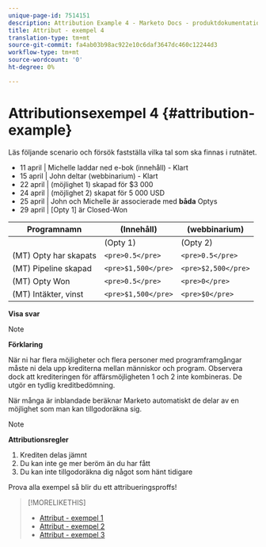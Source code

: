```yaml
---
unique-page-id: 7514151
description: Attribution Example 4 - Marketo Docs - produktdokumentation
title: Attribut - exempel 4
translation-type: tm+mt
source-git-commit: fa4ab03b98ac922e10c6daf3647dc460c12244d3
workflow-type: tm+mt
source-wordcount: '0'
ht-degree: 0%

---
```



# Attributionsexempel 4 {#attribution-example}

Läs följande scenario och försök fastställa vilka tal som ska finnas i rutnätet.

* 11 april | Michelle laddar ned e-bok (innehåll) - Klart
* 15 april | John deltar (webbinarium) - Klart
* 22 april | (möjlighet 1) skapad för $3 000
* 24 april | (möjlighet 2) skapat för 5 000 USD
* 25 april | John och Michelle är associerade med **båda** Optys
* 29 april | [Opty 1] är Closed-Won

| Programnamn | (Innehåll) | (webbinarium) |
|---|---|---|
|  | (Opty 1) | (Opty 2) | (Opty 1) | (Opty 2) |
| (MT) Opty har skapats | `<pre>0.5</pre>` | `<pre>0.5</pre>` | `<pre>0.5</pre>` | `<pre>0.5</pre>` |
| (MT) Pipeline skapad | `<pre>$1,500</pre>` | `<pre>$2,500</pre>` | `<pre>$1,500</pre>` | `<pre>$2,500</pre>` |
| (MT) Opty Won | `<pre>0.5</pre>` | `<pre>0</pre>` | `<pre>0.5</pre>` | `<pre>0</pre>` |
| (MT) Intäkter, vinst | `<pre>$1,500</pre>` | `<pre>$0</pre>` | `<pre>$1,500</pre>` | `<pre>$0</pre>` |

**Visa svar**

>[!NOTE]
>
>**Förklaring**
>
>När ni har flera möjligheter och flera personer med programframgångar måste ni dela upp krediterna mellan människor och program. Observera dock att krediteringen för affärsmöjligheten 1 och 2 inte kombineras. De utgör en tydlig kreditbedömning.
>
>När många är inblandade beräknar Marketo automatiskt de delar av en möjlighet som man kan tillgodoräkna sig.

>[!NOTE]
>
>**Attributionsregler**
>
>1. Krediten delas jämnt
>1. Du kan inte ge mer beröm än du har fått
>1. Du kan inte tillgodoräkna dig något som hänt tidigare


Prova alla exempel så blir du ett attribueringsproffs!

>[!MORELIKETHIS]
>
>* [Attribut - exempel 1](/help/marketo/product-docs/reporting/revenue-cycle-analytics/revenue-tools/attribution/attribution-example-1.md)
>* [Attribut - exempel 2](/help/marketo/product-docs/reporting/revenue-cycle-analytics/revenue-tools/attribution/attribution-example-2.md)
>* [Attribut - exempel 3](/help/marketo/product-docs/reporting/revenue-cycle-analytics/revenue-tools/attribution/attribution-example-3.md)

